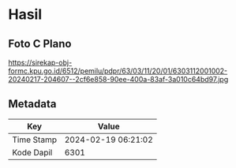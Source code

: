 # Hasil

## Foto C Plano

https://sirekap-obj-formc.kpu.go.id/6512/pemilu/pdpr/63/03/11/20/01/6303112001002-20240217-204607--2cf6e858-90ee-400a-83af-3a010c64bd97.jpg


## Metadata

| Key        | Value               |
| ---------- | ------------------- |
| Time Stamp | 2024-02-19 06:21:02 |
| Kode Dapil | 6301                |



